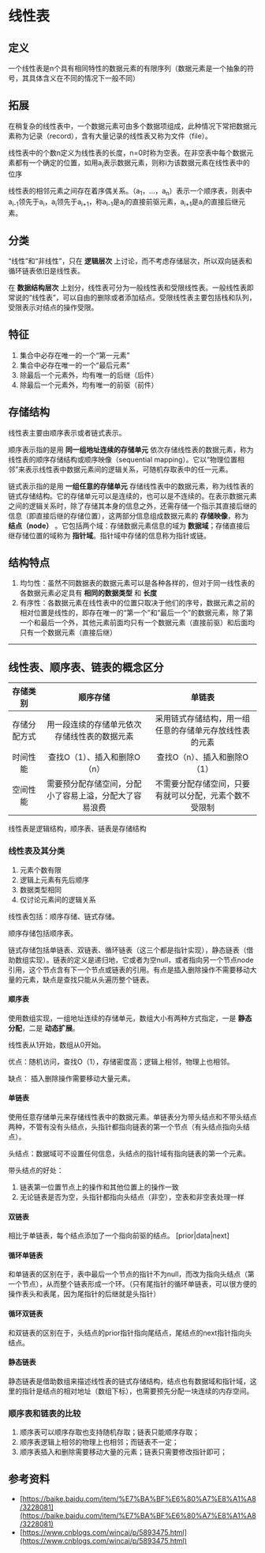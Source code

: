 # 线性表

## 定义

一个线性表是n个具有相同特性的数据元素的有限序列（数据元素是一个抽象的符号，其具体含义在不同的情况下一般不同）

## 拓展

在稍复杂的线性表中，一个数据元素可由多个数据项组成，此种情况下常把数据元素称为记录（record），含有大量记录的线性表又称为文件（file）。

线性表中的个数n定义为线性表的长度，n=0时称为空表。在非空表中每个数据元素都有一个确定的位置，如用a<sub>i</sub>表示数据元素，则称i为该数据元素在线性表中的位序

线性表的相邻元素之间存在着序偶关系。（a<sub>1</sub>，...，a<sub>n</sub>）表示一个顺序表，则表中a<sub>i-1</sub>领先于a<sub>i</sub>，a<sub>i</sub>领先于a<sub>i+1</sub>，称a<sub>i-1</sub>是a<sub>i</sub>的直接前驱元素，a<sub>i+1</sub>是a<sub>i</sub>的直接后继元素。

## 分类

“线性”和“非线性”，只在 **逻辑层次** 上讨论，而不考虑存储层次，所以双向链表和循环链表依旧是线性表。

在 **数据结构层次** 上划分，线性表可分为一般线性表和受限线性表。一般线性表即常说的“线性表”，可以自由的删除或者添加结点。受限线性表主要包括栈和队列，受限表示对结点的操作受限。

## 特征

1. 集合中必存在唯一的一个“第一元素”
1. 集合中必存在唯一的一个“最后元素”
1. 除最后一个元素外，均有唯一的后继（后件）
1. 除最后一个元素外，均有唯一的前驱（前件）

## 存储结构

线性表主要由顺序表示或者链式表示。

顺序表示指的是用 **同一组地址连续的存储单元** 依次存储线性表的数据元素，称为线性表的顺序存储结构或顺序映像（sequential mapping）。它以“物理位置相邻”来表示线性表中数据元素间的逻辑关系，可随机存取表中的任一元素。

链式表示指的是用 **一组任意的存储单元** 存储线性表中的数据元素，称为线性表的链式存储结构。它的存储单元可以是连续的，也可以是不连续的。在表示数据元素之间的逻辑关系时，除了存储其本身的信息之外，还需存储一个指示其直接后继的信息（即直接后继的存储位置），这两部分信息组成数据元素的 **存储映像**，称为 **结点（node）** 。它包括两个域：存储数据元素信息的域为 **数据域**；存储直接后继存储位置的域称为 **指针域**。指针域中存储的信息称为指针或链。

## 结构特点

1. 均匀性：虽然不同数据表的数据元素可以是各种各样的，但对于同一线性表的各数据元素必定具有 **相同的数据类型** 和 **长度**
1. 有序性：各数据元素在线性表中的位置只取决于他们的序号，数据元素之前的相对位置是线性的，即存在唯一的“第一个”和“最后一个”的数据元素，除了第一个和最后一个外，其他元素前面均只有一个数据元素（直接前驱）和后面均只有一个数据元素（直接后继）

---

## 线性表、顺序表、链表的概念区分

|存储类别|顺序存储|单链表|
|:-:|:-:|:-:|
|存储分配方式|用一段连续的存储单元依次存储线性表的数据元素|采用链式存储结构，用一组任意的存储单元存放线性表的元素|
|时间性能|查找O（1）、插入和删除O（n）|查找O（n）、插入和删除O（1）|
|空间性能|需要预分配存储空间，分配小了容易上溢，分配大了容易浪费|不需要分配存储空间，只要有就可以分配，元素个数不受限制|

线性表是逻辑结构，顺序表、链表是存储结构

### 线性表及其分类

1. 元素个数有限
1. 逻辑上元素有先后顺序
1. 数据类型相同
1. 仅讨论元素间的逻辑关系

线性表包括：顺序存储、链式存储。

顺序存储包括顺序表。

链式存储包括单链表、双链表、循环链表（这三个都是指针实现），静态链表（借助数组实现）。链表的定义是递归地，它或者为空null，或者指向另一个节点node引用，这个节点含有下一个节点或链表的引用。有点是插入删除操作不需要移动大量的元素，缺点是查找只能从头遍历整个链表。

#### 顺序表

使用数组实现，一组地址连续的存储单元，数组大小有两种方式指定，一是 **静态分配**，二是 **动态扩展**。

线性表从1开始，数组从0开始。

优点：随机访问，查找O（1），存储密度高；逻辑上相邻，物理上也相邻。

缺点： 插入删除操作需要移动大量元素。

#### 单链表

使用任意存储单元来存储线性表中的数据元素。单链表分为带头结点和不带头结点两种，不管有没有头结点，头指针都指向链表的第一个节点（有头结点指向头结点）。

头结点：数据域可不设置任何信息，头结点的指针域有指向链表的第一个元素。

带头结点的好处：

1. 链表第一位置节点上的操作和其他位置上的操作一致
1. 无论链表是否为空，头指针都指向头结点（非空），空表和非空表处理一样

#### 双链表

相比于单链表，每个结点添加了一个指向前驱的结点。 [prior|data|next]

#### 循环单链表

和单链表的区别在于，表中最后一个节点的指针不为null，而改为指向头结点（第一个节点），从而整个链表形成一个环。（只有尾指针的循环单链表，可以很方便的操作表头和表尾，因为尾指针的后继就是头指针）

#### 循环双链表

和双链表的区别在于，头结点的prior指针指向尾结点，尾结点的next指针指向头结点。

#### 静态链表

静态链表是借助数组来描述线性表的链式存储结构，结点也有数据域和指针域，这里的指针是结点的相对地址（数组下标），也需要预先分配一块连续的内存空间。


### 顺序表和链表的比较

1. 顺序表可以顺序存取也支持随机存取；链表只能顺序存取；
1. 顺序表逻辑上相邻的物理上也相邻；而链表不一定；
1. 顺序表插入和删除需要移动大量的元素；链表只需要修改指针即可；


## 参考资料

- [https://baike.baidu.com/item/%E7%BA%BF%E6%80%A7%E8%A1%A8/3228081](https://baike.baidu.com/item/%E7%BA%BF%E6%80%A7%E8%A1%A8/3228081)
- [https://www.cnblogs.com/wincai/p/5893475.html](https://www.cnblogs.com/wincai/p/5893475.html)
